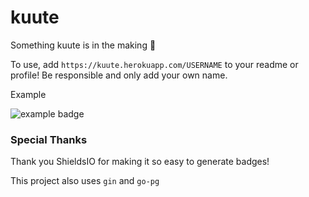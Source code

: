 # kuute
Something kuute is in the making :unicorn:

To use, add 
`https://kuute.herokuapp.com/USERNAME` to your readme or profile! Be responsible and only add your own name.

Example

![example badge](https://user-images.githubusercontent.com/24848927/105484622-919ab200-5ce6-11eb-8981-4f61b1163ba4.png)

### Special Thanks

Thank you ShieldsIO for making it so easy to generate badges!

This project also uses `gin` and `go-pg`
